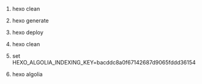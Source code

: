 1. hexo clean
2. hexo generate
3. hexo deploy

4. hexo clean
5. set HEXO_ALGOLIA_INDEXING_KEY=bacddc8a0f67142687d9065fddd36154
6. hexo algolia